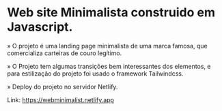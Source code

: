# Web site Minimalista construido em Javascript.

» O projeto é uma landing page minimalista de uma marca famosa, que comercializa carteiras de couro legítimo.

» O Projeto tem algumas transições bem interessantes dos elementos, e para estilização do projeto foi usado o framework Tailwindcss.

» Deploy do projeto no servidor Netlify.

Link: https://webminimalist.netlify.app


